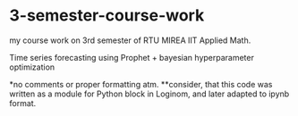 # 3-semester-course-work
my course work on 3rd semester of RTU MIREA IIT Applied Math.

Time series forecasting using Prophet + bayesian hyperparameter optimization

*no comments or proper formatting atm.
**consider, that this code was written as a module for Python block in Loginom, and later adapted to ipynb format.
